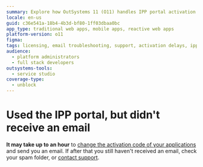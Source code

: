 ```yaml
---
summary: Explore how OutSystems 11 (O11) handles IPP portal activation delays and email notifications.
locale: en-us
guid: c36e541a-18b4-4b3d-bf80-1ff03dbaa0bc
app_type: traditional web apps, mobile apps, reactive web apps
platform-version: o11
figma:
tags: licensing, email troubleshooting, support, activation delays, ipp
audience:
  - platform administrators
  - full stack developers
outsystems-tools:
  - service studio
coverage-type:
  - unblock
---
```


# Used the IPP portal, but didn't receive an email

**It may take up to an hour** to [change the activation code of your applications](https://success.outsystems.com/Support/Enterprise_Customers/Licensing/Intellectual_Property_Protection_(IPP)/01_What_is_IPP_(Intellectual_Property_Protection)) and send you an email. If after that you still haven't received an email, check your spam folder, or [contact support](https://success.outsystems.com/Support/Enterprise_Customers/OutSystems_Support/01_Contact_OutSystems_technical_support).
